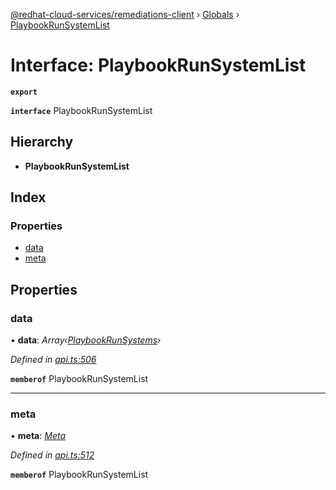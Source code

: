 [@redhat-cloud-services/remediations-client](../README.md) › [Globals](../globals.md) › [PlaybookRunSystemList](playbookrunsystemlist.md)

# Interface: PlaybookRunSystemList

**`export`** 

**`interface`** PlaybookRunSystemList

## Hierarchy

* **PlaybookRunSystemList**

## Index

### Properties

* [data](playbookrunsystemlist.md#data)
* [meta](playbookrunsystemlist.md#meta)

## Properties

###  data

• **data**: *Array‹[PlaybookRunSystems](playbookrunsystems.md)›*

*Defined in [api.ts:506](https://github.com/RedHatInsights/javascript-clients/blob/master/packages/remediations/api.ts#L506)*

**`memberof`** PlaybookRunSystemList

___

###  meta

• **meta**: *[Meta](meta.md)*

*Defined in [api.ts:512](https://github.com/RedHatInsights/javascript-clients/blob/master/packages/remediations/api.ts#L512)*

**`memberof`** PlaybookRunSystemList
